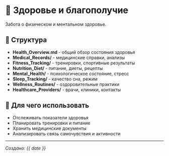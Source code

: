 # 🏥 Здоровье и благополучие

Забота о физическом и ментальном здоровье.

## 📁 Структура
- **Health_Overview.md** - общий обзор состояния здоровья
- **Medical_Records/** - медицинские справки, анализы
- **Fitness_Tracking/** - тренировки, спортивные результаты
- **Nutrition_Diet/** - питание, диеты, рецепты
- **Mental_Health/** - психологическое состояние, стресс
- **Sleep_Tracking/** - качество сна, режим
- **Wellness_Routines/** - оздоровительные практики
- **Healthcare_Providers/** - врачи, клиники, контакты

## 🎯 Для чего использовать
- Отслеживать показатели здоровья
- Планировать тренировки и питание
- Хранить медицинские документы
- Анализировать связь самочувствия и активности

---
*Создано: {{ date }}*
